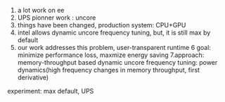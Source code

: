 1. a lot work on ee 
2. UPS pionner work : uncore
3. things have been changed, production system: CPU+GPU
4. intel allows dynamic uncore frequency tuning, but, it is still max
by default 
5. our work addresses this problem, user-transparent runtime
6 goal: minimize performance loss, maxmize energy saving
7.approach: memory-throughput based dynamic uncore frequency tuning:
power dynamics(high frequency changes in memory throughput, first derivative)

experiment: max default, UPS
